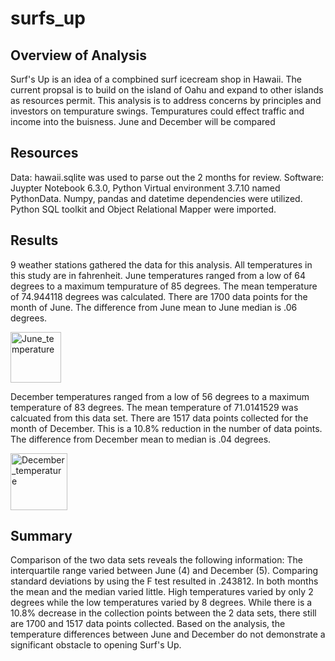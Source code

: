 # surfs_up

## Overview of Analysis
Surf's Up is an idea of a compbined surf icecream shop in Hawaii. The current propsal is to build on the island of Oahu and expand to other islands as resources permit. This analysis is to address concerns by principles and investors on tempurature swings. Tempuratures could effect traffic and income into the buisness. June and December will be compared

## Resources
Data: hawaii.sqlite was used to parse out the 2 months for review. 
Software: Juypter Notebook 6.3.0, Python Virtual environment 3.7.10 named PythonData. Numpy, pandas and datetime dependencies were utilized. Python SQL toolkit and Object Relational Mapper were imported. 

## Results 
9 weather stations gathered the data for this analysis. All temperatures in this study are in fahrenheit. 
  June temperatures ranged from a low of 64 degrees to a maximum tempurature of 85 degrees. The mean temperature of 74.944118 degrees was calculated. There are 1700 data points for the month of June. The difference from June mean to June median is .06 degrees.
  
  <img width="81" alt="June_temperature" src="https://user-images.githubusercontent.com/90878901/142768693-19944cba-6e3f-4a4e-bb1d-5786c31583f3.png">

  December temperatures ranged from a low of 56 degrees to a maximum temperature of 83 degrees. The mean temperature of 71.0141529 was calcuated from this data set. There are 1517 data points collected for the month of December. This is a 10.8% reduction in the number of data points. The difference from December mean to median is .04 degrees. 
  
  <img width="91" alt="December_temperature" src="https://user-images.githubusercontent.com/90878901/142768900-f94f19a7-a5c8-4e46-9277-b60ab2f6de9c.png">

## Summary 
  Comparison of the two data sets reveals the following information:
The interquartile range varied between June (4) and December (5). Comparing standard deviations by using the F test resulted in .243812. In both months the mean and the median varied little.  High temperatures varied by only 2 degrees while the low temperatures varied by 8 degrees. While there is a 10.8% decrease in the collection points between the 2 data sets, there still are 1700 and 1517 data points collected. Based on the analysis, the temperature differences between June and December do not demonstrate a significant obstacle to opening Surf's Up.
